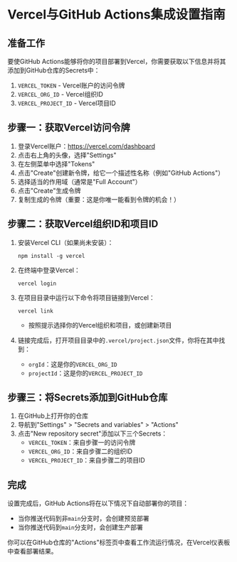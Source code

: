 # Vercel与GitHub Actions集成设置指南

## 准备工作

要使GitHub Actions能够将你的项目部署到Vercel，你需要获取以下信息并将其添加到GitHub仓库的Secrets中：

1. `VERCEL_TOKEN` - Vercel账户的访问令牌
2. `VERCEL_ORG_ID` - Vercel组织ID
3. `VERCEL_PROJECT_ID` - Vercel项目ID

## 步骤一：获取Vercel访问令牌

1. 登录Vercel账户：https://vercel.com/dashboard
2. 点击右上角的头像，选择"Settings"
3. 在左侧菜单中选择"Tokens"
4. 点击"Create"创建新令牌，给它一个描述性名称（例如"GitHub Actions"）
5. 选择适当的作用域（通常是"Full Account"）
6. 点击"Create"生成令牌
7. 复制生成的令牌（重要：这是你唯一能看到令牌的机会！）

## 步骤二：获取Vercel组织ID和项目ID

1. 安装Vercel CLI（如果尚未安装）：
   ```
   npm install -g vercel
   ```

2. 在终端中登录Vercel：
   ```
   vercel login
   ```

3. 在项目目录中运行以下命令将项目链接到Vercel：
   ```
   vercel link
   ```
   - 按照提示选择你的Vercel组织和项目，或创建新项目

4. 链接完成后，打开项目目录中的`.vercel/project.json`文件，你将在其中找到：
   - `orgId`：这是你的`VERCEL_ORG_ID`
   - `projectId`：这是你的`VERCEL_PROJECT_ID`

## 步骤三：将Secrets添加到GitHub仓库

1. 在GitHub上打开你的仓库
2. 导航到"Settings" > "Secrets and variables" > "Actions"
3. 点击"New repository secret"添加以下三个Secrets：
   - `VERCEL_TOKEN`：来自步骤一的访问令牌
   - `VERCEL_ORG_ID`：来自步骤二的组织ID
   - `VERCEL_PROJECT_ID`：来自步骤二的项目ID

## 完成

设置完成后，GitHub Actions将在以下情况下自动部署你的项目：

- 当你推送代码到非`main`分支时，会创建预览部署
- 当你推送代码到`main`分支时，会创建生产部署

你可以在GitHub仓库的"Actions"标签页中查看工作流运行情况，在Vercel仪表板中查看部署结果。 